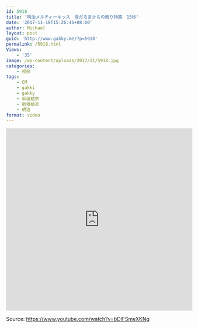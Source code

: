 ```yaml
---
id: 5918
title: '明治メルティーキッス　雪だるまからの贈り物篇　15秒'
date: '2017-11-18T15:26:46+08:00'
author: Michael
layout: post
guid: 'http://www.gakky.me/?p=5918'
permalink: /5918.html
Views:
    - '35'
image: /wp-content/uploads/2017/11/5918.jpg
categories:
    - 视频
tags:
    - CM
    - gakki
    - gakky
    - 新垣結衣
    - 新垣结衣
    - 明治
format: video
---
```


<iframe allowfullscreen="allowfullscreen" frameborder="0" height="498" loading="lazy" src="http://player.youku.com/embed/XMzE2NjMwODU5Ng==" width="510"></iframe>

Source: <https://www.youtube.com/watch?v=bDlFSmeXKNg>